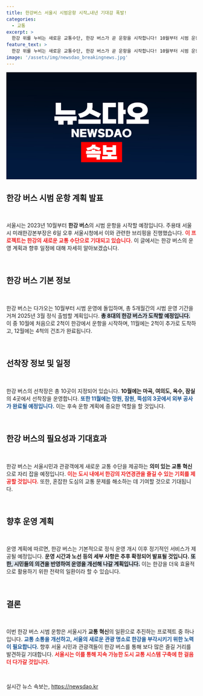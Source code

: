 ```yaml
---
title: 한강버스 서울시 시범운항 시작…내년 기대감 폭발!
categories:
  - 교통
excerpt: >
  한강 위를 누비는 새로운 교통수단, 한강 버스가 곧 운항을 시작합니다! 10월부터 시범 운항에 나서며 2025년 정식 출범 예정. 한강에서의 새로운 경험을 기대하세요!
feature_text: >
  한강 위를 누비는 새로운 교통수단, 한강 버스가 곧 운항을 시작합니다! 10월부터 시범 운항에 나서며 2025년 정식 출범 예정. 한강에서의 새로운 경험을 기대하세요!
image: '/assets/img/newsdao_breakingnews.jpg'
---
```


<p><img src="/assets/img/newsdao_breakingnews.jpg" alt="pcversion 속보" /></p>

<h2 data-ke-size="size26">한강 버스 시범 운항 계획 발표</h2>

<p data-ke-size="size16">&nbsp;</p>

<p>서울시는 2023년 10월부터 <b>한강 버스</b>의 시범 운항을 시작할 예정입니다. 주용태 서울시 미래한강본부장은 6일 오후 서울시청에서 이와 관련한 브리핑을 진행했습니다. <b><span style="color: #ee2323;">이 프로젝트는 한강의 새로운 교통 수단으로 기대되고 있습니다.</span></b> 이 글에서는 한강 버스의 운영 계획과 향후 일정에 대해 자세히 알아보겠습니다.</p>

<p data-ke-size="size16">&nbsp;</p>

<h2 data-ke-size="size26">한강 버스 기본 정보</h2>

<p data-ke-size="size16">&nbsp;</p>

<p>한강 버스는 다가오는 10월부터 시범 운영에 돌입하며, 총 5개월간의 시범 운영 기간을 거쳐 2025년 3월 정식 출범할 계획입니다. <b><span style="background-color: #21538527;">총 8대의 한강 버스가 도착할 예정입니다.</span></b> 이 중 10월에 처음으로 2척이 한강에서 운항을 시작하며, 11월에는 2척이 추가로 도착하고, 12월에는 4척의 건조가 완료됩니다.</p>

<p data-ke-size="size16">&nbsp;</p>

<h2 data-ke-size="size26">선착장 정보 및 일정</h2>

<p data-ke-size="size16">&nbsp;</p>

<p>한강 버스의 선착장은 총 10곳이 지정되어 있습니다. <b>10월에는 마곡, 여의도, 옥수, 잠실</b>의 4곳에서 선착장을 운영합니다. <b><span style="color: #1a5490;">또한 11월에는 망원, 잠원, 뚝섬의 3곳에서 외부 공사가 완료될 예정입니다.</span></b> 이는 후속 운항 계획에 중요한 역할을 할 것입니다.</p>

<p data-ke-size="size16">&nbsp;</p>

<h2 data-ke-size="size26">한강 버스의 필요성과 기대효과</h2>

<p data-ke-size="size16">&nbsp;</p>

<p>한강 버스는 서울시민과 관광객에게 새로운 교통 수단을 제공하는 <b>의미 있는 교통 혁신</b>으로 자리 잡을 예정입니다. <b><span style="color: #ee2323;">이는 도시 내에서 한강의 자연경관을 즐길 수 있는 기회를 제공할 것입니다.</span></b> 또한, 혼잡한 도심의 교통 문제를 해소하는 데 기여할 것으로 기대됩니다.</p>

<p data-ke-size="size16">&nbsp;</p>

<h2 data-ke-size="size26">향후 운영 계획</h2>

<p data-ke-size="size16">&nbsp;</p>

<p>운영 계획에 따르면, 한강 버스는 기본적으로 정식 운영 개시 이후 정기적인 서비스가 제공될 예정입니다. <b>운영 시간과 노선 등의 세부 사항은 추후 확정되어 발표될 것입니다.</b> <b><span style="background-color: #21538527;">또한, 시민들의 의견을 반영하여 운영을 개선해 나갈 계획입니다.</span></b> 이는 한강을 더욱 효율적으로 활용하기 위한 전략의 일환이라 할 수 있습니다.</p>

<p data-ke-size="size16">&nbsp;</p>

<h2 data-ke-size="size26">결론</h2>

<p data-ke-size="size16">&nbsp;</p>

<p>이번 한강 버스 시범 운항은 서울시가 <b>교통 혁신</b>의 일환으로 추진하는 프로젝트 중 하나입니다. <b><span style="color: #1a5490;">교통 소통을 개선하고, 서울의 새로운 관광 명소로 한강을 부각시키기 위한 노력이 필요합니다.</span></b> 향후 서울 시민과 관광객들이 한강 버스를 통해 보다 많은 즐길 거리를 발견하길 기대합니다. <b><span style="color: #ee2323;">서울시는 이를 통해 지속 가능한 도시 교통 시스템 구축에 한 걸음 더 다가갈 것입니다.</span></b></p>

<p data-ke-size="size16">&nbsp;</p>
실시간 뉴스 속보는, <a href="https://newsdao.kr" rel="dofollow">https://newsdao.kr</a>


